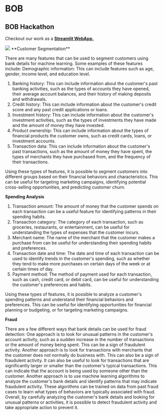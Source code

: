 # BOB
## BOB Hackathon

Checkout our work as a <a href="https://gaurav7888-bob-app-4dihn7.streamlit.app/">**Streamlit WebApp.**</a>

<img src="Screenshots/Screenshot from 2022-11-16 01-14-31.png">
**Customer Segmentation**

There are many features that can be used to segment customers using bank details for machine learning. Some examples of these features include:
Demographic information: This can include features such as age, gender, income level, and education level.

1) Banking history: This can include information about the customer's past banking activities, such as the types of accounts they have opened, their average account balances, and their history of making deposits and withdrawals.
2) Credit history: This can include information about the customer's credit score and any past credit applications or loans.
3) Investment history: This can include information about the customer's investment activities, such as the types of investments they have made and the amount of money they have invested.
4) Product ownership: This can include information about the types of financial products the customer owns, such as credit cards, loans, or investment accounts.
5) Transaction data: This can include information about the customer's past transactions, such as the amount of money they have spent, the types of merchants they have purchased from, and the frequency of their transactions.

Using these types of features, it is possible to segment customers into different groups based on their financial behaviors and characteristics. This can be useful for targeting marketing campaigns, identifying potential cross-selling opportunities, and predicting customer churn.

**Spending Analysis**

1) Transaction amount: The amount of money that the customer spends on each transaction can be a useful feature for identifying patterns in their spending habits.
2) Transaction category: The category of each transaction, such as groceries, restaurants, or entertainment, can be useful for understanding the types of expenses that the customer incurs.
3) Merchant name: The name of the merchant that the customer makes a purchase from can be useful for understanding their spending habits and preferences.
4) Transaction date and time: The date and time of each transaction can be used to identify trends in the customer's spending, such as whether they tend to make more purchases on certain days of the week or at certain times of day.
5) Payment method: The method of payment used for each transaction, such as cash, credit card, or debit card, can be useful for understanding the customer's preferences and habits.

Using these types of features, it is possible to analyze a customer's spending patterns and understand their financial behaviors and preferences. This can be useful for identifying opportunities for financial planning or budgeting, or for targeting marketing campaigns.


**Fraud**

There are a few different ways that bank details can be used for fraud detection:
One approach is to look for unusual patterns in the customer's account activity, such as a sudden increase in the number of transactions or the amount of money being spent. This can be a sign of fraudulent activity.
Another approach is to look for transactions with merchants that the customer does not normally do business with. This can also be a sign of fraudulent activity.
It can also be useful to look for transactions that are significantly larger or smaller than the customer's typical transactions. This can indicate that the account is being used by someone other than the customer.
Another approach is to use machine learning algorithms to analyze the customer's bank details and identify patterns that may indicate fraudulent activity. These algorithms can be trained on data from past fraud cases to learn what types of behaviors are typically associated with fraud.
Overall, by carefully analyzing the customer's bank details and looking for unusual patterns or activities, it is possible to detect fraudulent activity and take appropriate action to prevent it.

